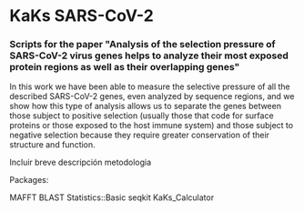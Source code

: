 # KaKs SARS-CoV-2

### Scripts for the paper "Analysis of the selection pressure of SARS-CoV-2 virus genes helps to analyze their most exposed protein regions as well as their overlapping genes"

In this work we have been able to measure the selective pressure of all the described SARS-CoV-2 genes, even analyzed by sequence regions, and we show how this type of analysis allows us to separate the genes between those subject to positive selection (usually those that code for surface proteins or those exposed to the host immune system) and those subject to negative selection because they require greater conservation of their structure and function. 


Incluir breve descripción metodologia

Packages:

MAFFT 
BLAST
Statistics::Basic
seqkit
KaKs_Calculator
